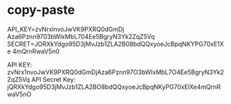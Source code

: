 # copy-paste

API_KEY=zvNrxlnvoJwVK9PXRQ0dGmDj Aza6Pznn9703bWlxMbL704Ee5BgryN3Yk2ZqZ5Vq 
SECRET=JORXkYdgo95D3jMvJzb1ZLA2B08bdQQxyoeJcBpqNKYPG70xE1Xe 4mQrnRwaV5n0

API KEY: zvNrx1nvoJwVK9PXRQ0dGmDjAza6Pznn97O3bWlxMbL7O4Ee5BgryN3Yk2ZqZ5Vq
API Secret Key: jQRXkYdgo95D3jMvJzb1ZLA2BO8bdQQxyoeJcBpqNKyPG70xElXe4mQrnRwaV5nO

